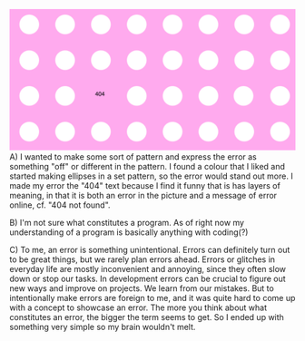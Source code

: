 ![ScreenShot](https://github.com/EmmaOttilie/Exercises/blob/master/miniex2/Screen%20Shot%202017-02-15%20at%2015.37.49.png)
A) I wanted to make some sort of pattern and express the error as something "off" or different in the pattern. I found a colour that I liked and started making ellipses in a set pattern, so the error would stand out more. I made my error the "404" text because I find it funny that is has layers of meaning, in that it is both an error in the picture and a message of error online, cf. "404 not found". 

B) I'm not sure what constitutes a program. As of right now my understanding of a program is basically anything with coding(?)

C) To me, an error is something unintentional. Errors can definitely turn out to be great things, but we rarely plan errors ahead. Errors or glitches in everyday life are mostly inconvenient and annoying, since they often slow down or stop our tasks. In development errors can be crucial to figure out new ways and improve on projects. We learn from our mistakes. But to intentionally make errors are foreign to me, and it was quite hard to come up with a concept to showcase an error. The more you think about what constitutes an error, the bigger the term seems to get. So I ended up with something very simple so my brain wouldn't melt.
